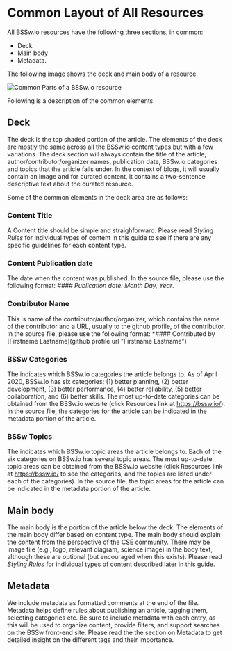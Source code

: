 # Common Layout of All Resources

All BSSw.io resources have the following three sections, in common: 
* Deck
* Main body
* Metadata. 


The following image shows the deck and main body of a resource.


![Common Parts of a BSSw.io resource](https://github.com/betterscientificsoftware/images/blob/master/documentation-common-elements-small.jpg)

Following is a description of the common elements.

## Deck
The deck is the top shaded portion of the article. The elements of the deck are mostly the same across all the BSSw.io content types but with a few variations. The deck section will always contain the title of the article, author/contributor/organizer names, publication date, BSSw.io categories and topics that the article falls under. In the context of blogs, it will usually contain an image and for curated content, it contains a two-sentence descriptive text about the curated resource.

Some of the common elements in the deck area are as follows:

### Content Title
A Content title should be simple and straighforward. Please read *Styling Rules* for individual types of content in this guide to see if there are any specific guidelines for each content type.

### Content Publication date
The date when the content was published. In the source file, please use the following format: *#### Publication date: Month Day, Year*. 

### Contributor Name
This is name of the contributor/author/organizer, which contains the name of the contributor and a URL, usually to the github profile, of the contributor. In the source file, please use the following format: *#### Contributed by [Firstname Lastname](github profile url "Firstname Lastname")

### BSSw Categories
The indicates which BSSw.io categories the article belongs to. As of April 2020, BSSw.io has six categories: (1) better planning, (2) better development, (3) better performance, (4) better reliability, (5) better collaboration, and (6) better skills. The most up-to-date categories can be obtained from the BSSw.io website (click Resources link at https://bssw.io/). In the source file, the categories for the article can be indicated in the metadata portion of the article. 

### BSSw Topics
The indicates which BSSw.io topic areas the article belongs to. Each of the six categories on BSSw.io has several topic areas.  The most up-to-date topic areas can be obtained from the BSSw.io website (click Resources link at https://bssw.io/  to see the categories; and the topics are listed under each of the categories). In the source file, the topic areas for the article can be indicated in the metadata portion of the article. 

## Main body
The main body is the portion of the article below the deck.  The elements of the main body differ based on content type. 
The main body should explain the content from the perspective of the CSE community. There may be image file (e.g., logo, relevant diagram, science image) in the body text, although these are optional (but encouraged when this exists). Please read *Styling Rules* for individual types of content described later in this guide.

## Metadata
We include metadata as formatted comments at the end of the file. Metadata helps define rules about publishing an article, tagging them, selecting categories etc. Be sure to include metadata with each entry, as this will be used to organize content, provide filters, and support searches on the BSSw front-end site. Please read the the section on Metadata to get detailed insight on the different tags and their importance.
